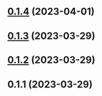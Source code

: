 

## [0.1.4](https://github.com/intrepyd/ares/compare/0.1.3...0.1.4) (2023-04-01)

## [0.1.3](https://github.com/intrepyd/ares/compare/0.1.2...0.1.3) (2023-03-29)

## [0.1.2](https://github.com/intrepyd/ares/compare/0.1.1...0.1.2) (2023-03-29)

## 0.1.1 (2023-03-29)